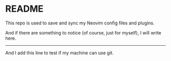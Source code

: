 # README

This repo is used to save and sync my Neovim config files and plugins.

And if there are something to notice (of course, just for myself), I will write here.

---

And I add this line to test if my machine can use git.

